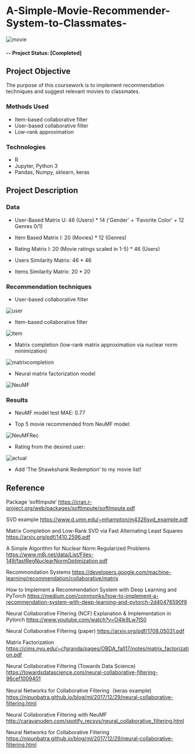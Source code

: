 # A-Simple-Movie-Recommender-System-to-Classmates-

![movie](https://user-images.githubusercontent.com/49653689/95661739-9fde0d00-0aff-11eb-864c-288a2ec8e825.png)

#### -- Project Status: [Completed]

## Project Objective

The purpose of this coursework is to implement recommendation techniques and suggest relevant movies to classmates.

### Methods Used
* Item-based collaborative filter 
* User-based collaborative filter 
* Low-rank approximation

### Technologies
* R
* Jupyter, Python 3
* Pandas, Numpy, sklearn, keras

## Project Description

### Data 

* User-Based Matrix U: 46 (Users) * 14 ('Gender' + 'Favorite Color' + 12 Genres 0/1)
* Item Based Matrix I: 20 (Movies) * 12 (Genres)
* Rating Matrix l: 20 (Movie ratings scaled in 1-5) * 46 (Users)

* Users Similarity Matrix: 46 * 46
* Items Similarity Matrix: 20 * 20

### Recommendation techniques

* User-based collaborative filter 

![user](https://user-images.githubusercontent.com/49653689/95283857-b9930200-082a-11eb-8ed3-fc1ef52e68b3.png)

* Item-based collaborative filter 

![item](https://user-images.githubusercontent.com/49653689/95283871-bef04c80-082a-11eb-97b6-18cd2db35a65.png)

* Matrix completion (low-rank matrix approximation via nuclear norm minimization)

![matrixcompletion](https://user-images.githubusercontent.com/49653689/95283874-c1eb3d00-082a-11eb-92bc-403cf2b50a9e.png)

* Neural matrix factorization model

![NeuMF](https://user-images.githubusercontent.com/49653689/95661480-b4210a80-0afd-11eb-843b-5f26d2236d00.png)

### Results

* NeuMF model test MAE: 0.77

* Top 5 movie recommended from NeuMF model:

![NeuMFRec](https://user-images.githubusercontent.com/49653689/95703561-35bb8a00-0c1d-11eb-881e-4a2a3b9c5d83.png)

* Rating from the desired user:

![actual](https://user-images.githubusercontent.com/49653689/95703572-3a803e00-0c1d-11eb-8c65-33e19df7a4f3.png)

* Add ‘The Shawkshank Redemption’ to my movie list!

## Reference

Package ‘softImpute’ 
https://cran.r-project.org/web/packages/softImpute/softImpute.pdf

SVD example 
https://www.d.umn.edu/~mhampton/m4326svd_example.pdf

Matrix Completion and Low-Rank SVD via Fast Alternating Least Squares
https://arxiv.org/pdf/1410.2596.pdf

A Simple Algorithm for Nuclear Norm Regularized Problems 
https://www.m8j.net/data/List/Files-149/fastRegNuclearNormOptimization.pdf

Recommondation Systems
https://developers.google.com/machine-learning/recommendation/collaborative/matrix

How to Implement a Recommendation System with Deep Learning and PyTorch
https://medium.com/coinmonks/how-to-implement-a-recommendation-system-with-deep-learning-and-pytorch-2d40476590f9

Neural Collaborative Filtering (NCF) Explanation & Implementation in Pytorch
https://www.youtube.com/watch?v=O4lk9Lw7lS0

Neural Collaborative Filtering (paper)
https://arxiv.org/pdf/1708.05031.pdf

Matrix Factorization
https://cims.nyu.edu/~cfgranda/pages/OBDA_fall17/notes/matrix_factorization.pdf

Neural Collaborative Filtering (Towards Data Science)
https://towardsdatascience.com/neural-collaborative-filtering-96cef1009401

Neural Networks for Collaborative Filtering（keras example) 
https://nipunbatra.github.io/blog/ml/2017/12/29/neural-collaborative-filtering.html

Neural Collaborative Filtering with NeuMF
http://caravanuden.com/spotify_recsys/neural_collaborative_filtering.html

Neural Networks for Collaborative Filtering
https://nipunbatra.github.io/blog/ml/2017/12/29/neural-collaborative-filtering.html
